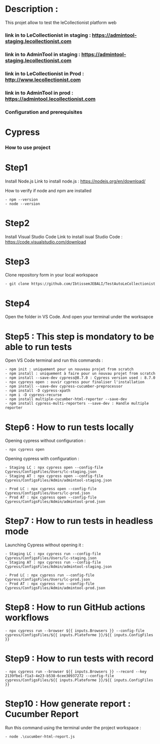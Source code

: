 # Description :

This projet allow to test the leCollectionist platform web 

### link in to LeCollectionist in staging : https://admintool-staging.lecollectionist.com ###

### link in to AdminTool in staging : https://admintool-staging.lecollectionist.com ###

### link in to LeCollectionist in Prod : http://www.lecollectionist.com ###

### link in to AdminTool in prod : https://admintool.lecollectionist.com ###

### Configuration and prerequisites ###

 # Cypress #
### How to use project ###

# Step1

Install Node.js
Link to install node.js : https://nodejs.org/en/download/

How to verify if node and npm are installed

    - npm --version
    - node --version 

# Step2

Install Visual Studio Code
Link to install isual Studio Code : https://code.visualstudio.com/download

# Step3

Clone repository form in your local workspace 

    - git clone https://github.com/IbtissemJEBALI/TestAutoLeCollectionist

# Step4

Open the folder in VS Code. And open your terminal under the worksapce 

# Step5 : This step is mondatory to be able to run tests

Open VS Code terminal and run this commands  : 

    - npm init : uniquement pour un nouveau projet from scratch 
    - npm install : uniquement à faire pour un nouvau projet from scratch
    - npm install --save-dev cypress@8.7.0 : Cypress version used : 8.7.0
    - npx cypress open : ouvir cypress pour finaliser l'installation
    - npm install --save-dev cypress-cucumber-preprocessor 
    - npm install -D cypress-xpath
    - npm i -D cypress-recurse
    - npm install multiple-cucumber-html-reporter --save-dev
    - npm install cypress-multi-reporters --save-dev : Handle multiple reporter

# Step6 : How to run tests locally 

Opening cypress without configuration : 

    - npx cypress open 

Opening cypress with configuration : 

    - Staging LC : npx cypress open --config-file Cypress/ConfigsFiles/Users/lc-staging.json
    - Staging AT : npx cypress open --config-file Cypress/ConfigsFiles/Admin/admintool-staging.json

    - Prod LC : npx cypress open --config-file Cypress/ConfigsFiles/Users/lc-prod.json
    - Prod AT : npx cypress open --config-file Cypress/ConfigsFiles/Admin/admintool-prod.json

# Step7 : How to run tests in headless mode

Launching Cypress without opening it :

    - Staging LC : npx cypress run --config-file Cypress/ConfigsFiles/Users/lc-staging.json
    - Staging AT : npx cypress run --config-file Cypress/ConfigsFiles/Admin/admintool-staging.json

    - Prod LC : npx cypress run --config-file Cypress/ConfigsFiles/Users/lc-prod.json
    - Prod AT : npx cypress run --config-file Cypress/ConfigsFiles/Admin/admintool-prod.json

# Step8 : How to run GitHub actions workflows

    - npx cypress run --browser ${{ inputs.Browsers }} --config-file cypress/ConfigsFiles/${{ inputs.Plateforme }}/${{ inputs.ConfigFiles }}

# Step9 : How to run tests with record 

    - npx cypress run --browser ${{ inputs.Browsers }} --record --key 2139fbe1-f1a3-4e23-b538-6cee30937272 --config-file cypress/ConfigsFiles/${{ inputs.Plateforme }}/${{ inputs.ConfigFiles }}


# Step10 : How generate report : Cucumber Report 

Run this command using the terminal under the project workspace : 

    - node .\cucumber-html-report.js